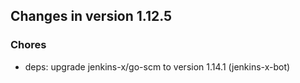 
## Changes in version 1.12.5

### Chores

* deps: upgrade jenkins-x/go-scm to version 1.14.1 (jenkins-x-bot)
